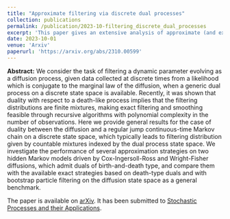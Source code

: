 ```yaml
---
title: "Approximate filtering via discrete dual processes"
collection: publications
permalink: /publication/2023-10-filtering_discrete_dual_processes
excerpt: 'This paper gives an extensive analysis of approximate (and exact) filtering strategies, when the dual process is a Markov chain on a discrete state space.'
date: 2023-10-01
venue: 'Arxiv'
paperurl: 'https://arxiv.org/abs/2310.00599'
---
```


**Abstract:** We consider the task of filtering a dynamic parameter evolving as a diffusion process, given data collected at discrete times from a likelihood which is conjugate to the marginal law of the diffusion, when a generic dual process on a discrete state space is available. Recently, it was shown that duality with respect to a death-like process implies that the filtering distributions are finite mixtures, making exact filtering and smoothing feasible through recursive algorithms with polynomial complexity in the number of observations. Here we provide general results for the case of duality between the diffusion and a regular jump continuous-time Markov chain on a discrete state space, which typically leads to filtering distribution given by countable mixtures indexed by the dual process state space. We investigate the performance of several approximation strategies on two hidden Markov models driven by Cox-Ingersoll-Ross and Wright-Fisher diffusions, which admit duals of birth-and-death type, and compare them with the available exact strategies based on death-type duals and with bootstrap particle filtering on the diffusion state space as a general benchmark.

The paper is available on [arXiv](https://arxiv.org/abs/2310.00599). It has been submitted to [Stochastic Processes and their Applications](https://www.sciencedirect.com/journal/stochastic-processes-and-their-applications).
